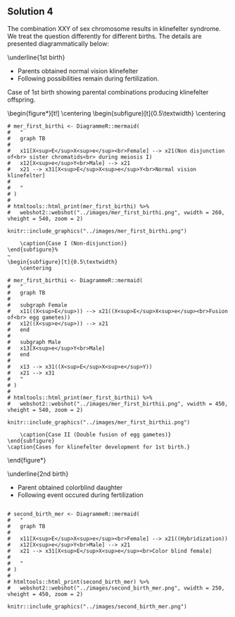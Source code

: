 ## Solution 4

The combination XXY of sex chromosome results in klinefelter syndrome. We treat the question differently for different births. The details are presented diagrammatically below:

\underline{1st birth}

- Parents obtained normal vision klinefelter
- Following possibilities remain during fertilization.

Case of 1st birth showing parental combinations producing klinefelter offspring.

\begin{figure*}[t!]
    \centering
    \begin{subfigure}[t]{0.5\textwidth}
        \centering
```{r first-birthi, out.width="50%"}
# mer_first_birthi <- DiagrammeR::mermaid(
#   "
#   graph TB
#
#   x11[X<sup>E</sup>X<sup>e</sup><br>Female] --> x21(Non disjunction of<br> sister chromatids<br> during meiosis I)
#   x12[X<sup>e</sup>Y<br>Male] --> x21
#   x21 --> x31[X<sup>E</sup>X<sup>e</sup>Y<br>Normal vision klinefelter]
#
#   "
# )
#
# htmltools::html_print(mer_first_birthi) %>%
#   webshot2::webshot("../images/mer_first_birthi.png", vwidth = 260, vheight = 540, zoom = 2)

knitr::include_graphics("../images/mer_first_birthi.png")
```
        \caption{Case I (Non-disjunction)}
    \end{subfigure}%
    ~
    \begin{subfigure}[t]{0.5\textwidth}
        \centering
```{r first-birthii, out.width="50%"}
# mer_first_birthii <- DiagrammeR::mermaid(
#   "
#   graph TB
#
#   subgraph Female
#   x11((X<sup>E</sup>)) --> x21((X<sup>E</sup>X<sup>e</sup><br>Fusion of<br> egg gametes))
#   x12((X<sup>e</sup>)) --> x21
#   end
#
#   subgraph Male
#   x13[X<sup>e</sup>Y<br>Male]
#   end
#
#   x13 --> x31((X<sup>E</sup>X<sup>e</sup>Y))
#   x21 --> x31
#   "
# )
#
# htmltools::html_print(mer_first_birthii) %>%
#   webshot2::webshot("../images/mer_first_birthii.png", vwidth = 450, vheight = 540, zoom = 2)

knitr::include_graphics("../images/mer_first_birthii.png")
```
        \caption{Case II (Double fusion of egg gametes)}
    \end{subfigure}
    \caption{Cases for klinefelter development for 1st birth.}
\end{figure*}


\underline{2nd birth}

- Parent obtained colorblind daughter
- Following event occured during fertilization

```{r second-birth, fig.align='center', out.width="20%", fig.cap="Case of 2nd birth showing parental combinations producing colorblind offspring", fig.pos="H"}

# second_birth_mer <- DiagrammeR::mermaid(
#   "
#   graph TB
#
#   x11[X<sup>E</sup>X<sup>e</sup><br>Female] --> x21((Hybridization))
#   x12[X<sup>e</sup>Y<br>Male] --> x21
#   x21 --> x31[X<sup>E</sup>X<sup>e</sup><br>Color blind female]
#
#   "
# )
#
# htmltools::html_print(second_birth_mer) %>%
#   webshot2::webshot("../images/second_birth_mer.png", vwidth = 250, vheight = 450, zoom = 2)

knitr::include_graphics("../images/second_birth_mer.png")
```
